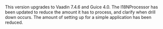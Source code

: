 This version upgrades to Vaadin 7.4.6 and Guice 4.0.  The I18NProcessor has been updated to reduce the amount it has to process, and clarify when drill down occurs.  The amount of setting up for a simple application has been reduced.  